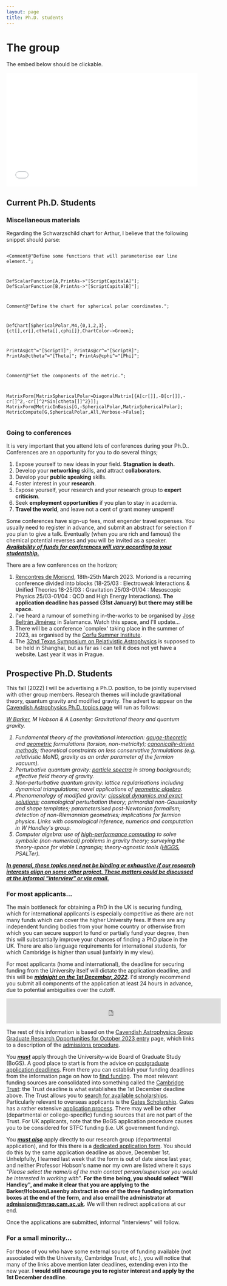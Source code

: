 ```yaml
---
layout: page 
title: Ph.D. students 
---
```

<body class="sph5">
<h1>
The group
</h1>
<p>The embed below should be clickable.</p>
<embed
  src="/assets/CV/StuGantt/StuGantt.pdf#toolbar=0&navpanes=0&scrollbar=0"
  width="100%" height="300" />
<h2>Current Ph.D. Students</h2>
<h3>Miscellaneous materials</h3>
Regarding the Schwarzschild chart for Arthur, I believe that the following snippet should parse:
<pre>
<code>
<<xAct`xPlain`;

Comment@"Define some functions that will parameterise our line element.";

DefScalarFunction[A,PrintAs->"\[ScriptCapitalA]"];
DefScalarFunction[B,PrintAs->"\[ScriptCapitalB]"];

Comment@"Define the chart for spherical polar coordinates.";

DefChart[SphericalPolar,M4,{0,1,2,3},{ct[],cr[],ctheta[],cphi[]},ChartColor->Green];

PrintAs@ct^="\[ScriptT]";
PrintAs@cr^="\[ScriptR]";
PrintAs@ctheta^="\[Theta]";
PrintAs@cphi^="\[Phi]";

Comment@"Set the components of the metric.";

MatrixForm[MatrixSphericalPolar=DiagonalMatrix[{A[cr[]],-B[cr[]],-cr[]^2,-cr[]^2*Sin[ctheta[]]^2}]];
MatrixForm@MetricInBasis[G,-SphericalPolar,MatrixSphericalPolar];
MetricCompute[G,SphericalPolar,All,Verbose->False];
</code>
</pre>

<h3>Going to conferences</h3>
<p>
It is very important that you attend lots of conferences during your Ph.D.. Conferences are an opportunity for you to do several things; 
<ol>
<li>Expose yourself to new ideas in your field. <b>Stagnation is death.</b></li>
<li>Develop your <b>networking</b> skills, and attract <b>collaborators</b>.</li>
<li>Develop your <b>public speaking</b> skills.</li>
<li>Foster interest in your <b>research</b>.</li>
<li>Expose yourself, your research and your research group to <b>expert criticism</b>.</li>
<li>Seek <b>employment opportunities</b> if you plan to stay in academia.</li>
<li><b>Travel the world</b>, and leave not a cent of grant money unspent!</li>
</ol>
Some conferences have sign-up fees, most engender travel expenses. You usually need to register in advance, and submit an abstract for selection if you plan to give a talk. Eventually (when you are rich and famous) the chemical potential reverses and you will be invited as a speaker. <b><i><u>Availability of funds for conferences will vary according to your studentship.</u></i></b>
</p>
<p>
There are a few conferences on the horizon;
</p>
<ol>
<li><a href="https://moriond.in2p3.fr/2023/">Rencontres de Moriond</a>, 18th-25th March 2023. Moriond is a recurring conference divided into blocks (18-25/03 : Electroweak Interactions & Unified Theories 18-25/03 : Gravitation  25/03-01/04 : Mesoscopic Physics  25/03-01/04 : QCD and High Energy Interactions). <b>The application deadline has passed (31st January) but there may still be space.</b></li>
<li>I've heard a rumour of something in-the-works to be organised by <a href="https://inspirehep.net/authors/1046775">Jose Beltrán Jiménez</a> in Salamanca. Watch this space, and I'll update...</li>
<li>There will be a conference `complex' taking place in the summer of 2023, as organised by the <a href="http://physics.ntua.gr/corfu2022/">Corfu Summer Institute</a>.</li>
<li>The <a href="https://texas2021.org/">32nd Texas Symposium on Relativistic Astrophysics</a> is supposed to be held in Shanghai, but as far as I can tell it does not yet have a website. Last year it was in Prague.</li>
</ol>
<h2>Prospective Ph.D. Students</h2>
<p>
This fall (2022) I will be advertising a Ph.D. position, to be jointly supervised with other group members. Research themes will include gravitational theory, quantum gravity and modified gravity. The advert to appear on the <a href="https://www.astro.phy.cam.ac.uk/gradresearch/gradresearchareas">Cavendish Astrophysics Ph.D. topics page</a> will run as follows:
</p>
<i>
<p>
<a href="https://wevbarker.com">W Barker</a>, M Hobson & A Lasenby: Gravitational theory and quantum gravity.
</p>
<ol>
<li>Fundamental theory of the gravitational interaction: <a href="https://arxiv.org/abs/1510.06699">gauge-theoretic</a> and <a href="https://arxiv.org/abs/gr-qc/0405033">geometric</a> formulations (torsion, non-metricity); <a href="https://arxiv.org/abs/2101.02645">canonically-driven methods</a>; theoretical constraints on less conservative formulations (e.g. relativistic MoND, gravity as an order parameter of the fermion vacuum).</li>
<li>Perturbative quantum gravity: <a href="https://arxiv.org/abs/1812.02675">particle spectra</a> in strong backgrounds; effective field theory of gravity.</li>
<li>Non-perturbative quantum gravity: lattice regularisations including dynamical triangulations; novel applications of <a href="http://geometry.mrao.cam.ac.uk/">geometric algebra</a>.</li>
<li>Phenomenology of modified gravity: <a href="https://arxiv.org/abs/2003.02690">classical dynamics and exact solutions</a>; cosmological perturbation theory; primordial non-Gaussianity and shape templates; parametersised post-Newtonian formalism; detection of non-Riemannian geometries; implications for fermion physics. Links with cosmological inference, numerics and computation in W Handley's group.</li>
<li>Computer algebra: use of <a href="https://arxiv.org/abs/2206.00658">high-performance computing</a> to solve symbolic (non-numerical) problems in gravity theory; surveying the theory-space for viable Lagrangia; theory-agnostic tools (<a href="https://github.com/wevbarker/HiGGS">HiGGS</a>, PSALTer).</li>
</ol>
</i>
<p>
<b><i><u>In general, these topics need not be binding or exhaustive if our research interests align on some other project. These matters could be discussed at the informal "interview" or via email.</u></i></b>
</p>
<h3>For most applicants...</h3>
<p>
The main bottleneck for obtaining a PhD in the UK is securing funding, which
for international applicants is especially competitive as there are not many
funds which can cover the higher University fees. If there are any independent
funding bodies from your home country or otherwise from which you can secure
support to fund or partially fund your degree, then this will substantially
improve your chances of finding a PhD place in the UK. There are also language
requirements for international students, for which Cambridge is higher than
usual (unfairly in my view).
</p>
<p>
For most applicants (home and international), the deadline for securing funding from the University itself will dictate the application deadline, and this will be <b><i><u>midnight on the 1st December, 2022</u></i></b>. I'd strongly recommend you submit all components of the application at least 24 hours in advance, due to potential ambiguities over the cutoff.
</p>
<p>
<iframe src="https://free.timeanddate.com/countdown/i8lx1n8n/n1234/cf11/cm0/cu4/ct0/cs0/ca0/cr0/ss0/cac000/cpc000/pcff0/tcfff/fn3/fs100/szw576/szh243/tatTime%20left%20to%20application%20deadline/tac000/tptTime%20since%20application%20deadline/tpc000/mat%20/mac000/mpt%20/mpc000/iso2022-12-01T23:59:00" allowtransparency="true" frameborder="0" width="565" height="66"></iframe>
</p>
<p>The rest of this information is based on the <a href="https://www.astro.phy.cam.ac.uk/gradresearch">Cavendish Astrophysics Group Graduate Research Opportunities for October 2023 entry</a> page, which links to a description of the <a href="https://www.astro.phy.cam.ac.uk/gradresearch/graduate-admission-procedures-for-october-2015-entry">admissions procedure</a>.</p>
<p>
You <b><i><u>must</u></i></b> apply through the University-wide Board of Graduate Study (BoGS). A good place to start is from the advice on <a href="https://www.postgraduate.study.cam.ac.uk/application-process/application-deadlines">postgraduate application deadlines</a>. From there you can establish your funding deadlines from the information page on how to <a href="https://www.postgraduate.study.cam.ac.uk/funding-overview/how-apply-funding">find funding</a>. The most relevant funding sources are consolidated into something called the <a href="https://www.cambridgetrust.org">Cambridge Trust</a>: the Trust deadline is what establishes the 1st December deadline above. The Trust allows you to <a href="https://www.cambridgetrust.org/scholarships/">search for available scholarships</a>. Particularly relevant to overseas applicants is the <a href="https://www.gatescambridge.org/programme/the-scholarship/">Gates Scholarship</a>. Gates has a rather extensive <a href="https://www.gatescambridge.org/apply/how-to-apply/">application process</a>. There may well be other (departmental or college-specific) funding sources that are not part of the Trust. For UK applicants, note that the BoGS application procedure causes you to be considered for STFC funding (i.e. UK government funding).
</p>
<p>
You <b><i><u>must also</u></i></b> apply directly to our research group (departmental application), and for this there is a <a href="https://www.astro.phy.cam.ac.uk/gradresearch/admissions_form">dedicated application form</a>. You should do this by the same application deadline as above, December 1st. Unhelpfully, I learned last week that the form is out of date since last year, and neither Professor Hobson's name nor my own are listed where it says "<i>Please select the name/s of the main contact person/supervisor you would be interested in working with</i>". <b>For the time being, you should select "Will Handley", and make it clear that you are applying to the Barker/Hobson/Lasenby abstract in one of the three funding information boxes at the end of the form, and also email the administrator at <a href="mailto:admissions@mrao.cam.ac.uk">admissions@mrao.cam.ac.uk</a></b>. We will then redirect applications at our end.  
</p>
<p>Once the applications are submitted, informal "interviews" will follow.</p>
<h3>For a small minority...</h3>
<p>
For those of you who have some external source of funding available (not associated with the University, Cambridge Trust, etc.), you will notice that many of the links above mention later deadlines, extending even into the new year. <b>I would still encourage you to register interest and apply by the 1st December deadline</b>.
</p>
</body>

